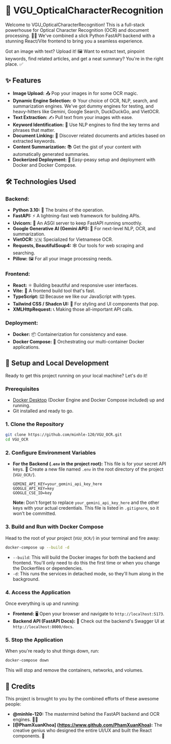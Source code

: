 # 📝 VGU_OpticalCharacterRecognition

Welcome to VGU_OpticalCharacterRecognition! This is a full-stack powerhouse for Optical Character Recognition (OCR) and document processing. 🧠✨ We've combined a slick Python FastAPI backend with a stunning React/Vite frontend to bring you a seamless experience.

Got an image with text? Upload it! 🖼️ Want to extract text, pinpoint keywords, find related articles, and get a neat summary? You're in the right place. ✅

## ✨ Features

*   **Image Upload:** 📤 Pop your images in for some OCR magic.
*   **Dynamic Engine Selection:** ⚙️ Your choice of OCR, NLP, search, and summarization engines. We've got dummy engines for testing, and heavy-hitters like Gemini, Google Search, DuckDuckGo, and VietOCR.
*   **Text Extraction:** ✍️ Pull text from your images with ease.
*   **Keyword Identification:** 🔑 Use NLP engines to find the key terms and phrases that matter.
*   **Document Linking:** 🔗 Discover related documents and articles based on extracted keywords.
*   **Content Summarization:** 📚 Get the gist of your content with automatically generated summaries.
*   **Dockerized Deployment:** 🐳 Easy-peasy setup and deployment with Docker and Docker Compose.

## 🛠️ Technologies Used

### **Backend:**
*   **Python 3.10:** 🐍 The brains of the operation.
*   **FastAPI:** ⚡ A lightning-fast web framework for building APIs.
*   **Uvicorn:** 🦄 An ASGI server to keep FastAPI running smoothly.
*   **Google Generative AI (Gemini API):** 🤖 For next-level NLP, OCR, and summarization.
*   **VietOCR:** 🇻🇳 Specialized for Vietnamese OCR.
*   **Requests, BeautifulSoup4:** 🕸️ Our tools for web scraping and searching.
*   **Pillow:** 🖼️ For all your image processing needs.

### **Frontend:**
*   **React:** ⚛️ Building beautiful and responsive user interfaces.
*   **Vite:** 🚀 A frontend build tool that's fast.
*   **TypeScript:** ⌨️ Because we like our JavaScript with types.
*   **Tailwind CSS / Shadcn UI:** 🎨 For styling and UI components that pop.
*   **XMLHttpRequest:** 📞 Making those all-important API calls.

### **Deployment:**
*   **Docker:** 📦 Containerization for consistency and ease.
*   **Docker Compose:** 🎼 Orchestrating our multi-container Docker applications.

## 🚀 Setup and Local Development

Ready to get this project running on your local machine? Let's do it!

### **Prerequisites**

*   [Docker Desktop](https://www.docker.com/products/docker-desktop) (Docker Engine and Docker Compose included) up and running.
*   Git installed and ready to go.

### **1. Clone the Repository**

```bash
git clone https://github.com/minhle-120/VGU_OCR.git
cd VGU_OCR
```

### **2. Configure Environment Variables**

*   **For the Backend (`.env` in the project root):**
    This file is for your secret API keys. 🤫
    Create a new file named `.env` in the root directory of the project (`VGU_OCR/`).

    ```
    GEMINI_API_KEY=your_gemini_api_key_here
    GOOGLE_API_KEY=key
    GOOGLE_CSE_ID=key
    ```
    **Note:** Don't forget to replace `your_gemini_api_key_here` and the other keys with your actual credentials. This file is listed in `.gitignore`, so it won't be committed.

### **3. Build and Run with Docker Compose**

Head to the root of your project (`VGU_OCR/`) in your terminal and fire away:

```bash
docker-compose up --build -d
```

*   `--build`: This will build the Docker images for both the backend and frontend. You'll only need to do this the first time or when you change the Dockerfiles or dependencies.
*   `-d`: This runs the services in detached mode, so they'll hum along in the background.

### **4. Access the Application**

Once everything is up and running:

*   **Frontend:** 🖥️ Open your browser and navigate to `http://localhost:5173`.
*   **Backend API (FastAPI Docs):** 📄 Check out the backend's Swagger UI at `http://localhost:8000/docs`.

### **5. Stop the Application**

When you're ready to shut things down, run:

```bash
docker-compose down
```
This will stop and remove the containers, networks, and volumes.

## 🙏 Credits

This project is brought to you by the combined efforts of these awesome people:

-   **@minhle-120:** The mastermind behind the FastAPI backend and OCR engines. 🧑‍💻
-   **[@PhamXuanKhoa] (https://www.github.com/PhamXuanKhoa):** The creative genius who designed the entire UI/UX and built the React components. 🎨
